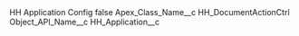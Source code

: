 <?xml version="1.0" encoding="UTF-8"?>
<CustomMetadata xmlns="http://soap.sforce.com/2006/04/metadata" xmlns:xsi="http://www.w3.org/2001/XMLSchema-instance" xmlns:xsd="http://www.w3.org/2001/XMLSchema">
    <label>HH Application Config</label>
    <protected>false</protected>
    <values>
        <field>Apex_Class_Name__c</field>
        <value xsi:type="xsd:string">HH_DocumentActionCtrl</value>
    </values>
    <values>
        <field>Object_API_Name__c</field>
        <value xsi:type="xsd:string">HH_Application__c</value>
    </values>
</CustomMetadata>
